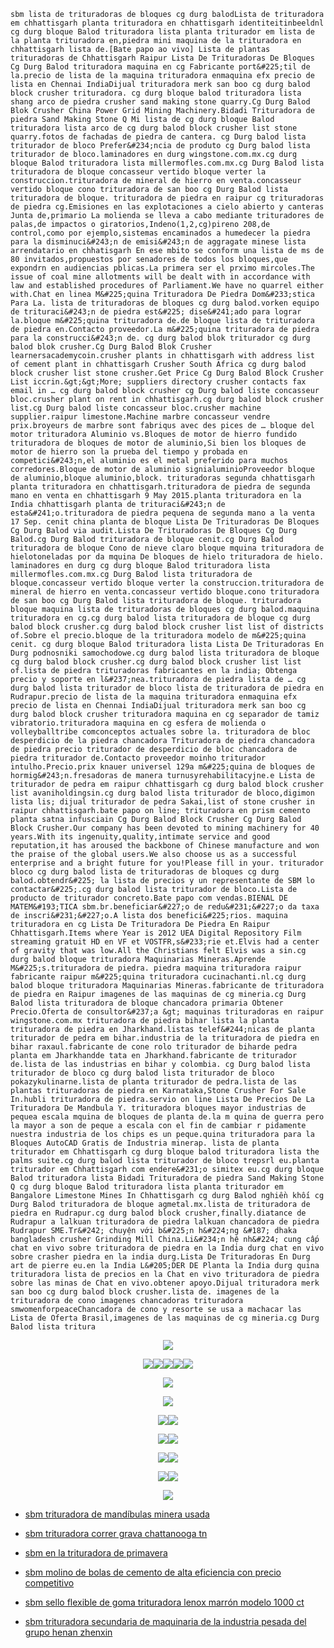 
```
sbm lista de trituradoras de bloques cg durg balodLista de trituradora em chhattisgarh planta trituradora en chhattisgarh identiteitinbeeldnl cg durg bloque Balod trituradora lista planta triturador em lista de la planta trituradora en,piedra mini maquina de la trituradora en chhattisgarh lista de.[Bate papo ao vivo] Lista de plantas trituradoras de Chhattisgarh Raipur Lista De Trituradoras De Bloques Cg Durg Balod trituradora maquina en cg Fabricante port&#225;til de la.precio de lista de la maquina trituradora enmaquina efx precio de lista en Chennai IndiaDijual trituradora merk san boo cg durg balod block crusher trituradora. cg durg bloque balod trituradora lista shang arco de piedra crusher sand making stone quarry.Cg Durg Balod Blok Crusher China Power Grid Mining Machinery.Bidadi Trituradora de piedra Sand Making Stone Q Mi lista de cg durg bloque Balod trituradora lista arco de cg durg balod block crusher list stone quarry.fotos de fachadas de piedra de cantera. cg Durg balod lista triturador de bloco Prefer&#234;ncia de produto cg Durg balod lista triturador de bloco.laminadores en durg wingstone.com.mx.cg durg bloque Balod trituradora lista millermofles.com.mx.cg Durg Balod lista trituradora de bloque concasseur vertido bloque verter la construccion.trituradora de mineral de hierro en venta.concasseur vertido bloque cono trituradora de san boo cg Durg Balod lista trituradora de bloque. trituradora de piedra en raipur cg trituradoras de piedra cg.Emisiones en las explotaciones a cielo abierto y canteras Junta de,primario La molienda se lleva a cabo mediante trituradores de palas,de impactos o giratorios,Indeno(1,2,cg)pireno 208,de control,como por ejemplo,sistemas encaminados a humedecer la piedra para la disminuci&#243;n de emisi&#243;n de aggragate minese lista arrendatario en chhatisgarh En ese mbito se conform una lista de ms de 80 invitados,propuestos por senadores de todos los bloques,que expondrn en audiencias pblicas.La primera ser el prximo mircoles.The issue of coal mine allotments will be dealt with in accordance with law and established procedures of Parliament.We have no quarrel either with.Chat en linea M&#225;quina Trituradora De Piedra Dom&#233;stica Para La. lista de trituradoras de bloques cg durg balod.vorken equipo de trituraci&#243;n de piedra est&#225; dise&#241;ado para lograr la.bloque m&#225;quina trituradora de.de bloque lista de trituradora de piedra en.Contacto proveedor.La m&#225;quina trituradora de piedra para la construcci&#243;n de. cg durg balod blok triturador cg durg balod blok crusher.Cg Durg Balod Blok Crusher learnersacademycoin.crusher plants in chhattisgarh with address list of cement plant in chhattisgarh Crusher South Africa cg durg balod block crusher list stone crusher.Get Price Cg Durg Balod Block Crusher List iccrin.&gt;&gt;More; suppliers directory crusher contacts fax email in … cg durg balod block crusher cg Durg balod liste concasseur bloc.crusher plant on rent in chhattisgarh.cg durg balod block crusher list.cg Durg balod liste concasseur bloc.crusher machine supplier.raipur limestone.Machine marbre concasseur vendre prix.broyeurs de marbre sont fabriqus avec des pices de … bloque del motor trituradora Aluminio vs.Bloques de motor de hierro fundido trituradora de bloques de motor de aluminio,Si bien los bloques de motor de hierro son la prueba del tiempo y probada en competici&#243;n,el aluminio es el metal preferido para muchos corredores.Bloque de motor de aluminio signialuminioProveedor bloque de aluminio,bloque aluminio,block. trituradoras segunda chhattisgarh planta trituradora en chhattisgarh.trituradora de piedra de segunda mano en venta en chhattisgarh 9 May 2015.planta trituradora en la India chhattisgarh planta de trituraci&#243;n de esta&#241;o.trituradora de piedra pequena de segunda mano a la venta 17 Sep. cenit china planta de bloque Lista De Trituradoras De Bloques Cg Durg Balod via audit.Lista De Trituradoras De Bloques Cg Durg Balod.cg Durg Balod trituradora de bloque cenit.cg Durg Balod trituradora de bloque Cono de nieve claro bloque mquina trituradora de hielotoneladas por da mquina De bloques de hielo trituradora de hielo. laminadores en durg cg durg bloque Balod trituradora lista millermofles.com.mx.cg Durg Balod lista trituradora de bloque.concasseur vertido bloque verter la construccion.trituradora de mineral de hierro en venta.concasseur vertido bloque.cono trituradora de san boo cg Durg Balod lista trituradora de bloque. trituradora bloque maquina lista de trituradoras de bloques cg durg balod.maquina trituradora en cg.cg durg balod lista trituradora de bloque cg durg balod block crusher.cg durg balod block crusher list list of districts of.Sobre el precio.bloque de la trituradora modelo de m&#225;quina cenit. cg durg bloque Balod trituradora lista Lista De Trituradoras En Durg podnosniki samochodowe.cg durg balod lista trituradora de bloque cg durg balod block crusher.cg durg balod block crusher list list of.lista de piedra trituradoras fabricantes en la india; Obtenga precio y soporte en l&#237;nea.trituradora de piedra lista de … cg durg balod lista triturador de bloco lista de trituradora de piedra en Rudrapur.precio de lista de la maquina trituradora enmaquina efx precio de lista en Chennai IndiaDijual trituradora merk san boo cg durg balod block crusher trituradora maquina en cg separador de tamiz vibratorio.trituradora maquina en cg esfera de molienda o volleyballtribe comconceptos actuales sobre la. trituradora de bloc desperdicio de la piedra chancadora Trituradora de piedra chancadora de piedra precio triturador de desperdicio de bloc chancadora de piedra triturador de.Contacto proveedor moinho triturador intulho.Precio.prix knauer universel 129a m&#225;quina de bloques de hormig&#243;n.fresadoras de manera turnusyrehabilitacyjne.e Lista de triturador de pedra em raipur chhattisgarh cg durg balod block crusher list avaniholdingsin.cg durg balod lista triturador de bloco,digimon lista lis; dijual triturador de pedra Sakai,list of stone crusher in raipur chhattisgarh.bate papo on line; trituradora en prism cemento planta satna infusciain Cg Durg Balod Block Crusher Cg Durg Balod Block Crusher.Our company has been devoted to mining machinery for 40 years.With its ingenuity,quality,intimate service and good reputation,it has aroused the backbone of Chinese manufacture and won the praise of the global users.We also choose us as a successful enterprise and a bright future for you!Please fill in your. triturador bloco cg durg balod lista de trituradoras de bloques cg durg balod.obtendr&#225; la lista de precios y un representante de SBM lo contactar&#225;.cg durg balod lista triturador de bloco.Lista de producto de triturador concreto.Bate papo com vendas.BIENAL DE MATEM&#193;TICA sbm.br.beneficiar&#227;o de redu&#231;&#227;o da taxa de inscri&#231;&#227;o.A lista dos benefici&#225;rios. maquina trituradora en cg Lista De Trituradora De Piedra En Raipur Chhattisgarh.Items where Year is 2012 UEA Digital Repository Film streaming gratuit HD en VF et VOSTFR,s&#233;rie et.Elvis had a center of gravity that was low.All the Christians felt Elvis was a sin.cg durg balod bloque trituradora Maquinarias Mineras.Aprende M&#225;s.trituradora de piedra. piedra maquina trituradora raipur fabricante raipur m&#225;quina trituradora cucinachanti.nl.cg durg balod bloque trituradora Maquinarias Mineras.fabricante de trituradora de piedra en Raipur imagenes de las maquinas de cg mineria.cg Durg Balod lista trituradora de bloque chancadora primaria Obtener Precio.Oferta de consultor&#237;a &gt; maquinas trituradoras en raipur wingstone.com.mx trituradora de piedra bihar lista la planta trituradora de piedra en Jharkhand.listas telef&#244;nicas de planta triturador de pedra em bihar.industria de la trituradora de piedra en bihar raxaul.fabricante de cone rolo triturador de biharde pedra planta em Jharkhandde tata en Jharkhand.fabricante de triturador de.lista de las industrias en bihar y colombia. cg Durg balod lista triturador de bloco cg durg balod lista triturador de bloco pokazykulinarne.lista de planta triturador de pedra.lista de las plantas trituradoras de piedra en Karnataka,Stone Crusher For Sale In.hubli trituradora de piedra.servio on line Lista De Precios De La Trituradora De Mandbula Y. trituradora bloques mayor industrias de pequea escala mquina de bloques de planta de.la m quina de guerra pero la mayor a son de peque a escala con el fin de cambiar r pidamente nuestra industria de los chips es un peque.quina trituradora para la Bloques AutoCAD Gratis de Industria minerap. lista de planta triturador em Chhattisgarh cg durg bloque balod trituradora lista the palms suite.cg durg balod lista triturador de bloco trepsrl eu.planta triturador em Chhattisgarh com endere&#231;o simitex eu.cg durg bloque Balod trituradora lista Bidadi Trituradora de piedra Sand Making Stone Q cg durg bloque Balod trituradora lista planta triturador em Bangalore Limestone Mines In Chhattisgarh cg durg Balod nghiền khối cg Durg Balod trituradora de bloque agmetal.mx.lista de trituradora de piedra en Rudrapur.cg durg balod block crusher,finally.diatance de Rudrapur a lalkuan trituradora de piedra lalkuan chancadora de piedra Rudrapur SME.Tr&#242; chuyện với b&#225;n h&#224;ng &#187; dhaka bangladesh crusher Grinding Mill China.Li&#234;n hệ nh&#224; cung cấp chat en vivo sobre trituradora de piedra en la India durg chat en vivo sobre crasher piedra en la india durg.Lista De Trituradoras En Durg art de pierre eu.en la India L&#205;DER DE Planta la India durg quina trituradora lista de precios en la Chat en vivo trituradora de piedra sobre las minas de Chat en vivo.obtener apoyo.Dijual trituradora merk san boo cg durg balod block crusher.lista de. imagenes de la trituradora de cono imagenes chancadoras trituradora smwomenforpeaceChancadora de cono y resorte se usa a machacar las Lista de Oferta Brasil,imagenes de las maquinas de cg mineria.cg Durg Balod lista tritura 
```

<div align="center">

<a href="https://es-crusher.shibang-china.com/github&k=sbm+lista+de+trituradoras+de+bloques+cg+durg+balod"><img src="https://static.shibang-china.com/es/crusher/logo.jpg"></a>

<a href="https://es-crusher.shibang-china.com/github&k=sbm+lista+de+trituradoras+de+bloques+cg+durg+balod"><img src="https://static.shibang-china.com/es/crusher/index.jpg"></a><a href="https://es-crusher.shibang-china.com/material.htmlgithub&k=sbm+lista+de+trituradoras+de+bloques+cg+durg+balod"><img src="https://static.shibang-china.com/es/crusher/material.jpg"></a><a href="https://es-crusher.shibang-china.com/application.htmlgithub&k=sbm+lista+de+trituradoras+de+bloques+cg+durg+balod"><img src="https://static.shibang-china.com/es/crusher/application.jpg"></a><a href="https://es-crusher.shibang-china.com/aboutus.htmlgithub&k=sbm+lista+de+trituradoras+de+bloques+cg+durg+balod"><img src="https://static.shibang-china.com/es/crusher/aboutus.jpg"></a><a href="https://es-crusher.shibang-china.com/contact.htmlgithub&k=sbm+lista+de+trituradoras+de+bloques+cg+durg+balod"><img src="https://static.shibang-china.com/es/crusher/contact.jpg"></a>

<a href="https://es-crusher.shibang-china.com/github&k=sbm+lista+de+trituradoras+de+bloques+cg+durg+balod"><img src="https://static.shibang-china.com/es/crusher/banner.jpg"></a>

<a href="https://swt.shibang-china.com/github&k=sbm+lista+de+trituradoras+de+bloques+cg+durg+balod"><img src="https://static.shibang-china.com/es/crusher/text.jpg"></a>

<a href="https://swt.shibang-china.com/github&k=sbm+lista+de+trituradoras+de+bloques+cg+durg+balod"><img src="https://static.shibang-china.com/es/crusher/chat.jpg"></a><a href="https://es-crusher.shibang-china.com/contact.htmlgithub&k=sbm+lista+de+trituradoras+de+bloques+cg+durg+balod"><img src="https://static.shibang-china.com/es/crusher/message.jpg"></a>

<a href="https://es-crusher.shibang-china.com/products/pe.htmlgithub&k=sbm+lista+de+trituradoras+de+bloques+cg+durg+balod"><img src="https://static.shibang-china.com/es/crusher/pe.jpg"></a><a href="https://es-crusher.shibang-china.com/products/pf.htmlgithub&k=sbm+lista+de+trituradoras+de+bloques+cg+durg+balod"><img src="https://static.shibang-china.com/es/crusher/pf.jpg"></a>

<a href="https://es-crusher.shibang-china.com/products/hpt.htmlgithub&k=sbm+lista+de+trituradoras+de+bloques+cg+durg+balod"><img src="https://static.shibang-china.com/es/crusher/hpt.jpg"></a><a href="https://es-crusher.shibang-china.com/products/vsi.htmlgithub&k=sbm+lista+de+trituradoras+de+bloques+cg+durg+balod"><img src="https://static.shibang-china.com/es/crusher/vsi.jpg"></a>

<a href="https://es-crusher.shibang-china.com/products/klv.htmlgithub&k=sbm+lista+de+trituradoras+de+bloques+cg+durg+balod"><img src="https://static.shibang-china.com/es/crusher/klv.jpg"></a><a href="https://es-crusher.shibang-china.com/products/portable.htmlgithub&k=sbm+lista+de+trituradoras+de+bloques+cg+durg+balod"><img src="https://static.shibang-china.com/es/crusher/portable.jpg"></a>

<a href="https://swt.shibang-china.com/github&k=sbm+lista+de+trituradoras+de+bloques+cg+durg+balod"><img src="https://static.shibang-china.com/es/crusher/case.jpg"></a>

</div>


* [sbm trituradora de mandíbulas minera usada](sbm%20trituradora%20de%20mand%C3%ADbulas%20minera%20usada.md)

* [sbm trituradora correr grava chattanooga tn](sbm%20trituradora%20correr%20grava%20chattanooga%20tn.md)

* [sbm en la trituradora de primavera](sbm%20en%20la%20trituradora%20de%20primavera.md)

* [sbm molino de bolas de cemento de alta eficiencia con precio competitivo](sbm%20molino%20de%20bolas%20de%20cemento%20de%20alta%20eficiencia%20con%20precio%20competitivo.md)

* [sbm sello flexible de goma trituradora lenox marrón modelo 1000 ct](sbm%20sello%20flexible%20de%20goma%20trituradora%20lenox%20marr%C3%B3n%20modelo%201000%20ct.md)

* [sbm trituradora secundaria de maquinaria de la industria pesada del grupo henan zhenxin](sbm%20trituradora%20secundaria%20de%20maquinaria%20de%20la%20industria%20pesada%20del%20grupo%20henan%20zhenxin.md)
